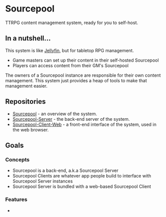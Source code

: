 # Sourcepool
TTRPG content management system, ready for you to self-host.

## In a nutshell...

This system is like [Jellyfin](https://jellyfin.org/), but for tabletop RPG management. 

- Game masters can set up their content in their self-hosted Sourcepool
- Players can access content from their GM's Sourcepool

The owners of a Sourcepool instance are responsible for their own content management. 
This system just provides a heap of tools to make that management easier.

## Repositories

- [Sourcepool]() - an overview of the system.
- [Sourcepool-Server]() - the back-end server of the system.
- [Sourcepool-Client-Web]() - a front-end interface of the system, used in the web browser.

## Goals

### Concepts

- Sourcepool is a back-end, a.k.a Sourcepool Server
- Sourcepool Clients are whatever app people build to interface with Sourcepool Server instances
- Sourcepool Server is bundled with a web-based Sourcepool Client

### Features

- 